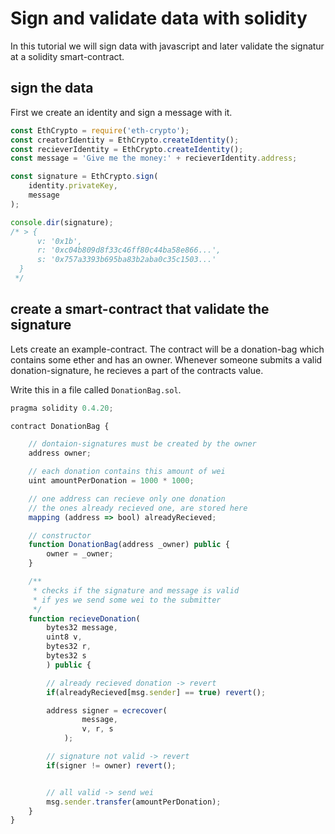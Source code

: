 # Sign and validate data with solidity

In this tutorial we will sign data with javascript and later validate the signatur at a solidity smart-contract.


## sign the data
First we create an identity and sign a message with it.

```javascript
const EthCrypto = require('eth-crypto');
const creatorIdentity = EthCrypto.createIdentity();
const recieverIdentity = EthCrypto.createIdentity();
const message = 'Give me the money:' + recieverIdentity.address;

const signature = EthCrypto.sign(
    identity.privateKey,
    message
);

console.dir(signature);
/* > {
      v: '0x1b',
      r: '0xc04b809d8f33c46ff80c44ba58e866...',
      s: '0x757a3393b695ba83b2aba0c35c1503...'
  }
 */
```


## create a smart-contract that validate the signature
Lets create an example-contract. The contract will be a donation-bag which contains some ether and has an owner.
Whenever someone submits a valid donation-signature, he recieves a part of the contracts value.

Write this in a file called `DonationBag.sol`.

```javascript
pragma solidity 0.4.20;

contract DonationBag {

    // dontaion-signatures must be created by the owner
    address owner;

    // each donation contains this amount of wei
    uint amountPerDonation = 1000 * 1000;

    // one address can recieve only one donation
    // the ones already recieved one, are stored here
    mapping (address => bool) alreadyRecieved;

    // constructor
    function DonationBag(address _owner) public {
        owner = _owner;
    }

    /**
     * checks if the signature and message is valid
     * if yes we send some wei to the submitter
     */
    function recieveDonation(
        bytes32 message,
        uint8 v,
        bytes32 r,
        bytes32 s
        ) public {

        // already recieved donation -> revert
        if(alreadyRecieved[msg.sender] == true) revert();

        address signer = ecrecover(
                message,
                v, r, s
            );

        // signature not valid -> revert
        if(signer != owner) revert();


        // all valid -> send wei
        msg.sender.transfer(amountPerDonation);
    }
}

```
